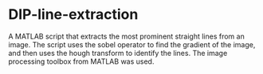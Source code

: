 # DIP-line-extraction

A MATLAB script that extracts the most prominent straight lines from an image. The script uses the sobel operator to find the gradient of the image, and then uses the hough transform to identify the lines. The image processing toolbox from MATLAB was used.
